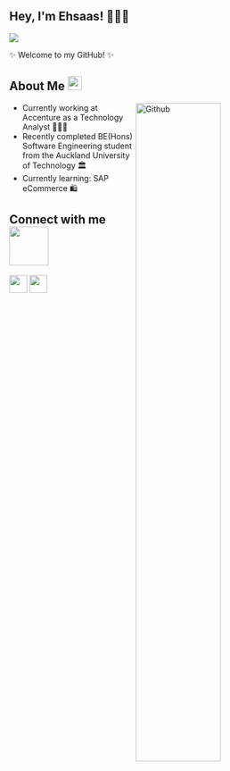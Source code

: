

## Hey, I'm Ehsaas! 👩🏽‍💻
             
![](https://komarev.com/ghpvc/?username=ehsaasgrover&color=blueviolet)

✨ Welcome to my GitHub! ✨       

<h2> About Me <img src = "https://media2.giphy.com/media/QssGEmpkyEOhBCb7e1/giphy.gif?cid=ecf05e47a0n3gi1bfqntqmob8g9aid1oyj2wr3ds3mg700bl&rid=giphy.gif" width = 25px></h2>

<img width="55%" align="right" alt="Github" src="https://raw.githubusercontent.com/onimur/.github/master/.resources/git-header.svg" />

- Currently working at Accenture as a Technology Analyst 👩🏽‍💻
- Recently completed BE(Hons) Software Engineering student from the Auckland University of Technology 🏛
- Currently learning: SAP eCommerce 🛍

<h2> Connect with me <img src='https://raw.githubusercontent.com/ShahriarShafin/ShahriarShafin/main/Assets/handshake.gif' width="70px"> </h2>
<a href = 'https://www.linkedin.com/in/ehsaas-grover-368478196/'> <img width = '32px' align= 'center' src="https://raw.githubusercontent.com/rahulbanerjee26/githubAboutMeGenerator/main/icons/linked-in-alt.svg"/></a> 
<a href = 'https://www.github.com/ehsaasgrover'> <img width = '32px' align= 'center' src="https://raw.githubusercontent.com/rahulbanerjee26/githubAboutMeGenerator/main/icons/github.svg"/></a> 

<!--
**ehsaasgrover/ehsaasgrover** is a ✨ _special_ ✨ repository because its `README.md` (this file) appears on your GitHub profile.

Here are some ideas to get you started:

- 🔭 I’m currently working on ...
- 🌱 I’m currently learning ...
- 👯 I’m looking to collaborate on ...
- 🤔 I’m looking for help with ...
- 💬 Ask me about ...
- 📫 How to reach me: ...
- 😄 Pronouns: ...
- ⚡ Fun fact: ...
-->
